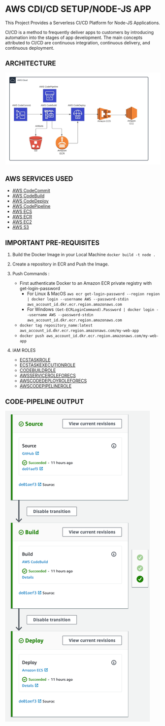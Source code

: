 # AWS CDI/CD SETUP/NODE-JS APP

This Project Provides a Serverless CI/CD Platform for Node-JS Applications. 

CI/CD is a method to frequently deliver apps to customers by introducing automation into the stages of app development. The main concepts attributed to CI/CD are continuous integration, continuous delivery, and continuous deployment.

## ARCHITECTURE

![alt](https://github.com/PREMSR0202/AWS-CI-CD-Setup/blob/master/Images/GitHub.jpeg?raw=true)


## AWS SERVICES USED

* [AWS CodeCommit](https://docs.aws.amazon.com/codecommit/latest/userguide/welcome.html)
* [AWS CodeBuild](https://docs.aws.amazon.com/codebuild/latest/userguide/welcome.html)
* [AWS CodeDeploy](https://docs.aws.amazon.com/codedeploy/latest/userguide/welcome.html)
* [AWS CodePipeline](https://docs.aws.amazon.com/codepipeline/latest/userguide/welcome.html)
* [AWS ECS](https://docs.aws.amazon.com/AmazonECS/latest/developerguide/Welcome.html)
* [AWS ECR](https://docs.aws.amazon.com/AmazonECR/latest/userguide/what-is-ecr.html)
* [AWS EC2](https://docs.aws.amazon.com/AWSEC2/latest/UserGuide/concepts.html)
* [AWS S3](https://docs.aws.amazon.com/AmazonS3/latest/userguide/Welcome.html)

## IMPORTANT PRE-REQUISITES

1. Build the Docker Image in your Local Machine ```docker build -t node .```

2. Create a repository in ECR and Push the Image.

3. Push Commands :
   
   * First authenticate Docker to an Amazon ECR private registry with get-login-password
      * For Linux & MacOS ```aws ecr get-login-password --region region | docker login --username AWS --password-stdin aws_account_id.dkr.ecr.region.amazonaws.com```
      * For Windows ```(Get-ECRLoginCommand).Password | docker login --username AWS --password-stdin aws_account_id.dkr.ecr.region.amazonaws.com```
   * ```docker tag repository_name:latest aws_account_id.dkr.ecr.region.amazonaws.com/my-web-app```
   * ```docker push aws_account_id.dkr.ecr.region.amazonaws.com/my-web-app```

4. IAM ROLES
   
   * [ECSTASKROLE](https://docs.aws.amazon.com/AmazonECS/latest/developerguide/task-iam-roles.html)
   * [ECSTASKEXECUTIONROLE](https://docs.aws.amazon.com/AmazonECS/latest/developerguide/task_execution_IAM_role.html)
   * [CODEBUILDROLE](https://docs.aws.amazon.com/codebuild/latest/userguide/setting-up.html)
   * [AWSSERVICEROLEFORECS](https://docs.aws.amazon.com/AmazonECS/latest/developerguide/using-service-linked-roles.html)
   * [AWSCODEDEPLOYROLEFORECS](https://docs.aws.amazon.com/AmazonECS/latest/developerguide/codedeploy_IAM_role.html)
   * [AWSCODEPIPELINEROLE](https://docs.aws.amazon.com/codepipeline/latest/userguide/pipelines-create-service-role.html)

## CODE-PIPELINE OUTPUT
![ALT](https://github.com/PREMSR0202/AWS-CI-CD-Setup/blob/master/Images/codepipeline.png)
